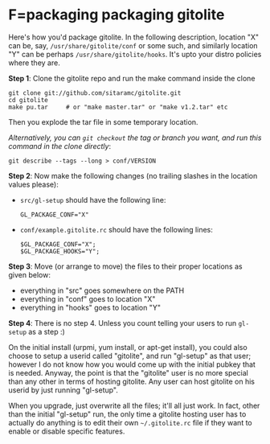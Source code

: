 # F=packaging packaging gitolite

Here's how you'd package gitolite.  In the following description, location "X"
can be, say, `/usr/share/gitolite/conf` or some such, and similarly location
"Y" can be perhaps `/usr/share/gitolite/hooks`.  It's upto your distro
policies where they are.

**Step 1**: Clone the gitolite repo and run the make command inside the clone

    git clone git://github.com/sitaramc/gitolite.git
    cd gitolite
    make pu.tar     # or "make master.tar" or "make v1.2.tar" etc

Then you explode the tar file in some temporary location.

*Alternatively, you can `git checkout` the tag or branch you want, and run
this command in the clone directly*:

    git describe --tags --long > conf/VERSION

**Step 2**: Now make the following changes (no trailing slashes in the
location values please):

  * `src/gl-setup` should have the following line:

        GL_PACKAGE_CONF="X"

  * `conf/example.gitolite.rc` should have the following lines:

        $GL_PACKAGE_CONF="X";
        $GL_PACKAGE_HOOKS="Y";

**Step 3**: Move (or arrange to move) the files to their proper locations as
given below:

  * everything in "src" goes somewhere on the PATH
  * everything in "conf" goes to location "X"
  * everything in "hooks" goes to location "Y"

**Step 4**: There is no step 4.  Unless you count telling your users to run
`gl-setup` as a step :)

On the initial install (urpmi, yum install, or apt-get install), you could
also choose to setup a userid called "gitolite", and run "gl-setup" as that
user; however I do not know how you would come up with the initial pubkey that
is needed.  Anyway, the point is that the "gitolite" user is no more special
than any other in terms of hosting gitolite.  Any user can host gitolite on
his userid by just running "gl-setup".

When you upgrade, just overwrite all the files; it'll all just work.  In fact,
other than the initial "gl-setup" run, the only time a gitolite hosting user
has to actually do anything is to edit their own `~/.gitolite.rc` file if they
want to enable or disable specific features.
